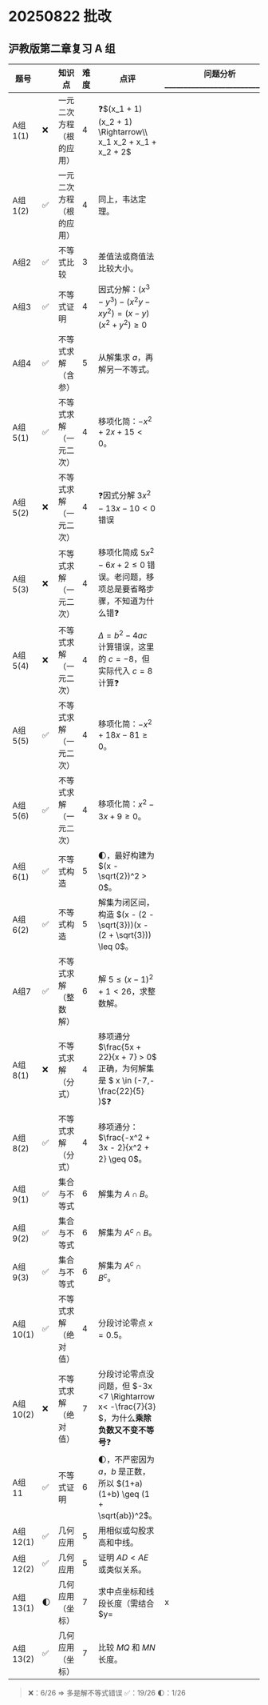 # 20250822 批改 
## 沪教版第二章复习 A 组

| 题号         |          | 知识点                     | 难度 | 点评 | 问题分析\_\_\_\_\_\_\_\_\_\_\_\_\_\_\_\_\_\_\_\_\_\_\_\_\_\_\_\_\_ |
|--------------|----------------------------|------|----------------------|----------------------|----------------------|
| A组1(1)      | ❌ | 一元二次方程（根的应用）   | 4    | ❓$(x_1 + 1)(x_2 + 1) \Rightarrow\\ x_1 x_2 + x_1 + x_2 + 2$ |  |
| A组1(2)      | ✅ | 一元二次方程（根的应用）   | 4    | 同上，韦达定理。 |  |
| A组2         | ✅ | 不等式比较                | 3    | 差值法或商值法比较大小。 |  |
| A组3         | ✅ | 不等式证明                | 4    | 因式分解：$(x^3 - y^3) - (x^2 y - xy^2) = (x - y)(x^2 + y^2) \geq 0$ |  |
| A组4         | ✅ | 不等式求解（含参）        | 5    | 从解集求 $a$，再解另一不等式。 |  |
| A组5(1)      | ✅ | 不等式求解（一元二次）    | 4    | 移项化简：$-x^2 + 2x + 15 < 0$。 |  |
| A组5(2)      | ❌ | 不等式求解（一元二次）    | 4    | ❓因式分解 $3x^2 - 13x - 10 < 0$ 错误 |  |
| A组5(3)      | ❌ | 不等式求解（一元二次）    | 4    | 移项化简成 $5x^2 - 6x + 2 \leq 0$ 错误。老问题，移项总是要省略步骤，不知道为什么错❓ |  |
| A组5(4)      | ❌ | 不等式求解（一元二次）    | 4    | $\Delta = b^2 -4ac$ 计算错误，这里的 $c=-8$，但实际代入 $c=8$ 计算❓ |  |
| A组5(5)      | ✅ | 不等式求解（一元二次）    | 4    | 移项化简：$-x^2 + 18x - 81 \geq 0$。 |  |
| A组5(6)      | ✅ | 不等式求解（一元二次）    | 4    | 移项化简：$x^2 - 3x + 9 \geq 0$。 |  |
| A组6(1)      | ✅ | 不等式构造                | 5    | 🌓，最好构建为 $(x - \sqrt{2})^2 > 0$。 |  |
| A组6(2)      | ✅ | 不等式构造                | 5    | 解集为闭区间，构造 $(x - (2 - \sqrt{3}))(x - (2 + \sqrt{3})) \leq 0$。 |  |
| A组7         | ✅ | 不等式求解（整数解） | 6    | 解 $5 \leq (x-1)^2 + 1 < 26$，求整数解。 |  |
| A组8(1)      | ❌ | 不等式求解（分式）        | 4    | 移项通分$\frac{5x + 22}{x + 7} > 0$ 正确，为何解集是 $ x \in (-7,-\frac{22}{5} )$❓ |  |
| A组8(2)      | ✅ | 不等式求解（分式）        | 4    | 移项通分：$\frac{-x^2 + 3x - 2}{x^2 + 2} \geq 0$。 |  |
| A组9(1)      | ✅ | 集合与不等式              | 6    | 解集为 $A \cap B$。 |  |
| A组9(2)      | ✅ | 集合与不等式              | 6    | 解集为 $A^c \cap B$。 |  |
| A组9(3)      | ✅ | 集合与不等式              | 6    | 解集为 $A^c \cap B^c$。 |  |
| A组10(1)     | ✅ | 不等式求解（绝对值）      | 4    | 分段讨论零点 $x=0.5$。 |  |
| A组10(2)     | ❌ | 不等式求解（绝对值）      | 7    | 分段讨论零点没问题，但 $-3x <7 \Rightarrow x< -\frac{7}{3} $，为什么**乘除负数又不变不等号**❓ |  |
| A组11        | ✅ | 不等式证明                | 6    | 🌓，不严密因为 $a$，$b$ 是正数，所以  $(1+a)(1+b) \geq (1 + \sqrt{ab})^2$。 |  |
| A组12(1)     | ✅ | 几何应用                  | 5    | 用相似或勾股求高和中线。 |  |
| A组12(2)     | ✅ | 几何应用                  | 5    | 证明 $AD < AE$ 或类似关系。 |  |
| A组13(1)     | 🌓 | 几何应用（坐标）          | 7    | 求中点坐标和线段长度（需结合 $y=|x|$）。 |  |
| A组13(2)     | ✅ | 几何应用（坐标）          | 7    | 比较 $MQ$ 和 $MN$ 长度。 |  |

> ❌：6/26 => 多是解不等式错误 
> ✅：19/26
> 🌓：1/26